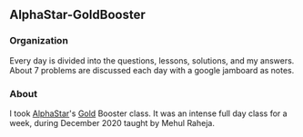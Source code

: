 ## AlphaStar-GoldBooster

### Organization
Every day is divided into the questions, lessons, solutions, and my answers. About 7 problems are discussed each day with a google jamboard as notes.

### About

I took [AlphaStar](https://alphastar.academy/)'s [Gold](https://alphastar.academy/alphastar-curriculum/cs/#gold) Booster class. It was an intense full day class for a week, during December 2020 taught by Mehul Raheja.
